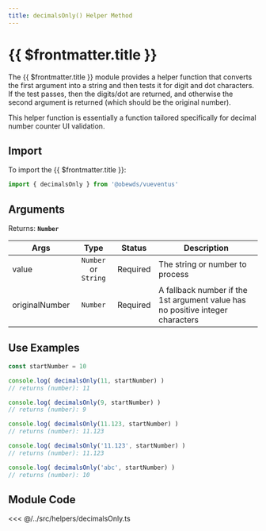 ```yaml
---
title: decimalsOnly() Helper Method
---
```



<script setup>
    import DocsPackageVersion from '../../../src/views/compos/DocsPackageVersion.vue'
</script>



# {{ $frontmatter.title }}

The {{ $frontmatter.title }} module provides a helper function that converts the first argument into a string and then tests it for digit and dot characters. If the test passes, then the digits/dot are returned, and otherwise the second argument is returned (which should be the original number).

This helper function is essentially a function tailored specifically for decimal number counter UI validation.







## Import

To import the {{ $frontmatter.title }}:

```javascript
import { decimalsOnly } from '@obewds/vueventus'
```





## Arguments

Returns: **`Number`**  

| Args           | Type                 | Status     | Description |
|----------------|:--------------------:|:----------:|-------------|
| value          | `Number` or `String` | Required   | The string or number to process |
| originalNumber | `Number`             | Required   | A fallback number if the 1st argument value has no positive integer characters |






## Use Examples

```javascript
const startNumber = 10

console.log( decimalsOnly(11, startNumber) )
// returns (number): 11

console.log( decimalsOnly(9, startNumber) )
// returns (number): 9

console.log( decimalsOnly(11.123, startNumber) )
// returns (number): 11.123

console.log( decimalsOnly('11.123', startNumber) )
// returns (number): 11.123

console.log( decimalsOnly('abc', startNumber) )
// returns (number): 10
```









## Module Code

<<< @/../src/helpers/decimalsOnly.ts






<DocsPackageVersion/>

